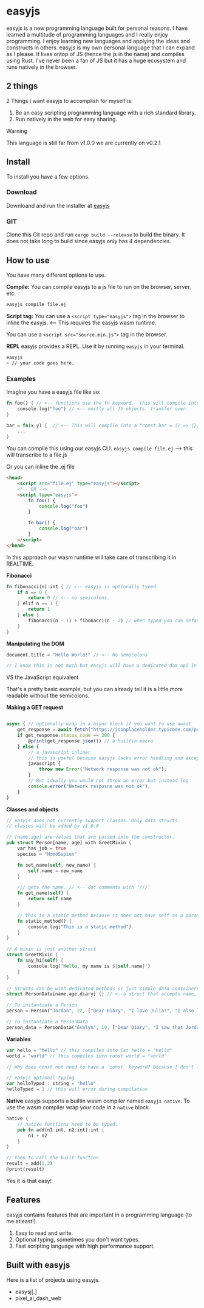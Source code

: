 # easyjs
easyjs is a new programming language built for personal reasons.
I have learned a multitude of programming languages and I really enjoy programming. I enjoy learning new languages and applying the ideas and constructs
in others. easyjs is my own personal language that I can expand as I please. It lives ontop of JS (hence the js in the name) and compiles using Rust.
I've never been a fan of JS but it has a huge ecosystem and runs natively in the browser.

## 2 things
2 Things I want easyjs to accomplish for myself is:
1. Be an easy scripting programming language with a rich standard library.
2. Run natively in the web for easy sharing.

> [!WARNING]  
> This language is still far from v1.0.0 we are currently on v0.2.1

## Install
To install you have a few options.

### Download
Downloand and run the installer at [easyjs](https://github.com/grupojvm/easyjs)

### GIT
Clone this Git repo and run `cargo build --release` to build the binary. It does not take long to build since easyjs only has 4 dependencies.

## How to use
You have many different options to use. 

**Compile:**
You can compile easyjs to a js file to run on the browser, server, etc.
```bash
easyjs compile file.ej
```

**Script tag:**
You can use a `<script type="easyjs">` tag in the browser to inline the easyjs. <-- This requires the easyjs wasm runtime.

You can use a `<script src="source.min.js">` tag in the browser.

**REPL**
easyjs provides a REPL. Use it by running `easyjs` in your terminal.
```bash
easyjs
> // your code goes here.
```

### Examples
Imagine you have a easyjs file like so:
```rust
fn foo() { // <-- functions use the fn keyword.  this will compile into a "function foo() {}"
    console.log("foo") // <-- mostly all JS objects  transfer over. 
}

bar = fn(x,y) {  // <-- This will compile into a "const bar = () => {};"
    ...
}
```
You can compile this using our easyjs CLI.
`easyjs compile file.ej` --> this will transcribe to a file.js

Or you can inline the .ej file
```html
<head>
    <script src="file.ej" type="easyjs"></script>
    <!-- OR -->
    <script type="easyjs">
        fn foo() {
            console.log("foo")
        }

        fn bar() {
            console.log("bar")
        }
    </script>
</head>
```
In this approach our wasm runtime will take care of transcribing it in REALTIME.

**Fibonacci**
```rust
fn fibonacci(n):int { // <-- easyjs is optionally typed. 
    if n == 0 {
        return 0 // <-- no semicolons.
    } elif n == 1 {
        return 1
    } else {
        fibonacci(n - 1) + fibonacci(n - 2) // when typed you can default the last statement to being returned.
    }
}
```
**Manipulating the DOM**
```rust
document.title = "Hello World!" // <-- No semicolons

// I know this is not much but easyjs will have a dedicated dom api in version 1.0.0
```
VS the JavaScript equivalent

That's a pretty basic example, but you can already tell it is a little more readable without the semicolons.

**Making a GET request**
```js

async { // optionally wrap in a async block if you want to use await
    get_response = await fetch("https://jsonplaceholder.typicode.com/posts/1")
    if get_response.status_code == 200 {
        @print(get_response.json()) // a builtin macro
    } else {
        // a javascript inliner
        // this is useful because easyjs lacks error handling and exception throwing.
        javascript {
            throw new Error("Network response was not ok");
        }
        // But ideally you would not throw an error but instead log
        console.error("Network resposne was not ok");
    }
}
```
**Classes and objects**
```rust
// easyjs does not currently support classes. Only data structs.
// classes will be added by v1.0.0

// [name,age] are values that are passed into the constructor.
pub struct Person[name, age] with GreetMixin {
    var has_job = true
    species = "HomoSapien"

    fn set_name(self, new_name) {
        self.name = new_name
    }

    /// gets the name. // <-- doc comments with '///'
    fn get_name(self) {
        return self.name
    }

    // this is a static method because it does not have self as a paramater.
    fn static_method() {
        console.log("This is a static method")
    }
}

// A mixin is just another struct
struct GreetMixin {
    fn say_hi(self) {
        console.log('Hello, my name is ${self.name}')
    }
}

// Structs can be with dedicated methods or just simple data containers
struct PersonData[name,age,diary] {} // <--a struct that accepts name, age, and diary.

// To instantiate a Person
person = Person("Jordan", 22, ["Dear Diary", "I love Julia!", "I also love EasyJS!"])

// To instantiate a PersonData
person_data = PersonData("Evelyn", 19, ["Dear Diary", "I saw that Jordan loves a girl named Julia!", "Who is she???"])
```

**Variables**
```javascript
var hello = "hello" // this compiles into let hello = "hello"
world = "world" // this compiles into const world = "world"

// Why does const not need to have a `const` keyword? Because I don't like it.

// easyjs optional typing
var helloTyped : string = "hello"
helloTyped = 1 // this will error during compilation
```
**Native**
easyjs supports a builtin wasm compiler named `easyjs native`. To use the wasm compiler wrap your code in a `native` block.
```rust
native {
    // native functions need to be typed.
    pub fn add(n1:int, n2:int):int {
        n1 + n2
    }
}

// then to call the built function
result = add(1,2)
@print(result)
```
Yes it is that easy!

## Features
easyjs contains features that are important in a programming language (to me atleast!).
1. Easy to read and write.
2. Optional typing, sometimes you don't want types.
3. Fast scripting language with high performance support.

## Built with easyjs
Here is a list of projects using easyjs.

- easysj[.]
- pixel_ai_dash_web